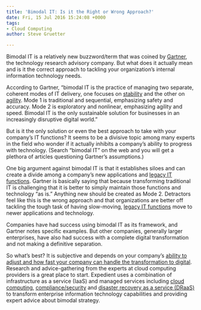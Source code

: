 ```yaml
---
title: 'Bimodal IT: Is it the Right or Wrong Approach?'
date: Fri, 15 Jul 2016 15:24:08 +0000
tags:
- Cloud Computing
author: Steve Gruetter

---
```

Bimodal IT is a relatively new buzzword/term that was coined by [Gartner](http://www.gartner.com/), the technology research advisory company. But what does it actually mean and is it the correct approach to tackling your organization’s internal information technology needs. 

According to Gartner, “bimodal IT is the practice of managing two separate, coherent modes of IT delivery, one focuses on [stability](https://www.expedient.com/how-we-help/challenges/system-dependability/) and the other on [agility](https://www.expedient.com/how-we-help/goals/adapt-to-change/). Mode 1 is traditional and sequential, emphasizing safety and accuracy. Mode 2 is exploratory and nonlinear, emphasizing agility and speed. Bimodal IT is the only sustainable solution for businesses in an increasingly disruptive digital world.” 

But is it the only solution or even the best approach to take with your company’s IT functions? It seems to be a divisive topic among many experts in the field who wonder if it actually inhibits a company’s ability to progress with technology. (Search “bimodal IT” on the web and you will get a plethora of articles questioning Gartner’s assumptions.) 

One big argument against bimodal IT is that it establishes siloes and can create a divide among a company’s new applications and [legacy IT functions](https://www.expedient.com/how-we-help/challenges/legacy-systems/). Gartner is basically saying that because transforming traditional IT is challenging that it is better to simply maintain those functions and technology “as is.” Anything new should be created as Mode 2. Detractors feel like this is the wrong approach and that organizations are better off tackling the tough task of having slow-moving, [legacy IT functions](https://www.expedient.com/how-we-help/challenges/legacy-systems/) move to newer applications and technology. 

Companies have had success using bimodal IT as its framework, and Gartner notes specific examples. But other companies, generally larger enterprises, have also had success with a complete digital transformation and not making a definitive separation. 

So what’s best? It is subjective and depends on your company’s [ability to adjust and how fast your company can handle the transformation to digital](https://www.expedient.com/how-we-help/goals/adapt-to-change/). Research and advice-gathering from the experts at cloud computing providers is a great place to start. Expedient uses a combination of infrastructure as a service (IaaS) and managed services including [cloud computing](https://www.expedient.com/services/infrastructure-as-a-service/cloud/), [compliance/security](https://www.expedient.com/services/managed-services/compliance-security/) and [disaster recovery as a service (DRaaS)](https://www.expedient.com/services/managed-services/disaster-recovery/) to transform enterprise information technology capabilities and providing expert advice about bimodal strategy.